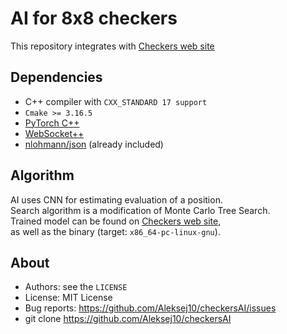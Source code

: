 # AI for 8x8 checkers

This repository integrates with [Checkers web site](github.com/Aleksej10/checkers)

## Dependencies

- C++ compiler with `CXX_STANDARD 17 support`
- `Cmake >= 3.16.5`
- [PyTorch C++](pytorch.org/cppdocs/installing.html)
- [WebSocket++](docs.websocketpp.org)
- [nlohmann/json](github.com/nlohmann/json) (already included)

## Algorithm

AI uses CNN for estimating evaluation of a position.  
Search algorithm is a modification of Monte Carlo Tree Search.  
Trained model can be found on [Checkers web site](github.com/Aleksej10),  
as well as the binary (target: `x86_64-pc-linux-gnu`).

## About
* Authors:     see the `LICENSE`
* License:     MIT License
* Bug reports: https://github.com/Aleksej10/checkersAI/issues
* git clone    https://github.com/Aleksej10/checkersAI
